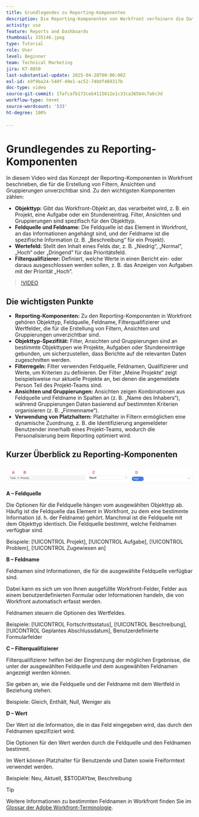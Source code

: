 ```yaml
---
title: Grundlegendes zu Reporting-Komponenten
description: Die Reporting-Komponenten von Workfront verfeinern die Datenvisualisierung mit objektbasierten Filtern, dynamischen Ansichten, strukturierten Gruppierungen und Platzhalterfunktionen für maßgeschneiderte Erkenntnisse.
activity: use
feature: Reports and Dashboards
thumbnail: 335146.jpeg
type: Tutorial
role: User
level: Beginner
team: Technical Marketing
jira: KT-8850
last-substantial-update: 2025-04-28T00:00:00Z
exl-id: e9f9ba24-540f-49e1-ac52-740df489317b
doc-type: video
source-git-commit: 1fafcafb173ceb4115612e1c33ca36564c7a6c3d
workflow-type: tm+mt
source-wordcount: '533'
ht-degree: 100%

---
```


# Grundlegendes zu Reporting-Komponenten

In diesem Video wird das Konzept der Reporting-Komponenten in Workfront beschrieben, die für die Erstellung von Filtern, Ansichten und Gruppierungen unverzichtbar sind. Zu den wichtigsten Komponenten zählen:

* **Objekttyp:** Gibt das Workfront-Objekt an, das verarbeitet wird, z. B. ein Projekt, eine Aufgabe oder ein Stundeneintrag. Filter, Ansichten und Gruppierungen sind spezifisch für den Objekttyp.
* **Feldquelle und Feldname:** Die Feldquelle ist das Element in Workfront, an das Informationen angehängt sind, und der Feldname ist die spezifische Information (z. B. „Beschreibung“ für ein Projekt). 
* **Wertefeld:** Stellt den Inhalt eines Felds dar, z. B. „Niedrig“, „Normal“, „Hoch“ oder „Dringend“ für das Prioritätsfeld. 
* **Filterqualifizierer:** Definiert, welche Werte in einen Bericht ein- oder daraus ausgeschlossen werden sollen, z. B. das Anzeigen von Aufgaben mit der Priorität „Hoch“.


>[!VIDEO](https://video.tv.adobe.com/v/3447030/?quality=12&learn=on&captions=ger)

## Die wichtigsten Punkte

* **Reporting-Komponenten:** Zu den Reporting-Komponenten in Workfront gehören Objekttyp, Feldquelle, Feldname, Filterqualifizierer und Wertfelder, die für die Erstellung von Filtern, Ansichten und Gruppierungen unverzichtbar sind. 
* **Objekttyp-Spezifität:** Filter, Ansichten und Gruppierungen sind an bestimmte Objekttypen wie Projekte, Aufgaben oder Stundeneinträge gebunden, um sicherzustellen, dass Berichte auf die relevanten Daten zugeschnitten werden.
* **Filterregeln:** Filter verwenden Feldquelle, Feldnamen, Qualifizierer und Werte, um Kriterien zu definieren. Der Filter „Meine Projekte“ zeigt beispielsweise nur aktuelle Projekte an, bei denen die angemeldete Person Teil des Projekt-Teams sind.
* **Ansichten und Gruppierungen:** Ansichten zeigen Kombinationen aus Feldquelle und Feldname in Spalten an (z. B. „Name des Inhabers“), während Gruppierungen Daten basierend auf bestimmten Kriterien organisieren (z. B. „Firmenname“).
* **Verwendung von Platzhaltern:** Platzhalter in Filtern ermöglichen eine dynamische Zuordnung, z. B. die Identifizierung angemeldeter Benutzender innerhalb eines Projekt-Teams, wodurch die Personalisierung beim Reporting optimiert wird. 

## Kurzer Überblick zu Reporting-Komponenten

![Ein Screenshot des Bildschirms zum Erstellen eines Filters](assets/reporting-components-1.png)

**A – Feldquelle**

Die Optionen für die Feldquelle hängen vom ausgewählten Objekttyp ab. Häufig ist die Feldquelle das Element in Workfront, zu dem eine bestimmte Information (d. h. der Feldname) gehört. Manchmal ist die Feldquelle mit dem Objekttyp identisch.
Die Feldquelle bestimmt, welche Feldnamen verfügbar sind.

Beispiele: [!UICONTROL Projekt], [!UICONTROL Aufgabe], [!UICONTROL Problem], [!UICONTROL Zugewiesen an]

**B – Feldname**

Feldnamen sind Informationen, die für die ausgewählte Feldquelle verfügbar sind.

Dabei kann es sich um von Ihnen ausgefüllte Workfront-Felder, Felder aus einem benutzerdefinierten Formular oder Informationen handeln, die von Workfront automatisch erfasst werden.

Feldnamen steuern die Optionen des Wertfeldes.

Beispiele: [!UICONTROL Fortschrittsstatus], [!UICONTROL Beschreibung], [!UICONTROL Geplantes Abschlussdatum], Benutzerdefinierte Formularfelder

**C – Filterqualifizierer**

Filterqualifizierer helfen bei der Eingrenzung der möglichen Ergebnisse, die unter der ausgewählten Feldquelle und dem ausgewählten Feldnamen angezeigt werden können.

Sie geben an, wie die Feldquelle und der Feldname mit dem Wertfeld in Beziehung stehen.

Beispiele: Gleich, Enthält, Null, Weniger als

**D – Wert**

Der Wert ist die Information, die in das Feld eingegeben wird, das durch den Feldnamen spezifiziert wird.

Die Optionen für den Wert werden durch die Feldquelle und den Feldnamen bestimmt.

Im Wert können Platzhalter für Benutzende und Daten sowie Freiformtext verwendet werden.

Beispiele: Neu, Aktuell, $$TODAYbw, Beschreibung

>[!TIP]
>
>Weitere Informationen zu bestimmten Feldnamen in Workfront finden Sie im [Glossar der Adobe Workfront-Terminologie](https://experienceleague.adobe.com/docs/workfront/using/basics/workfront-terminology-glossary.html?lang=de).

